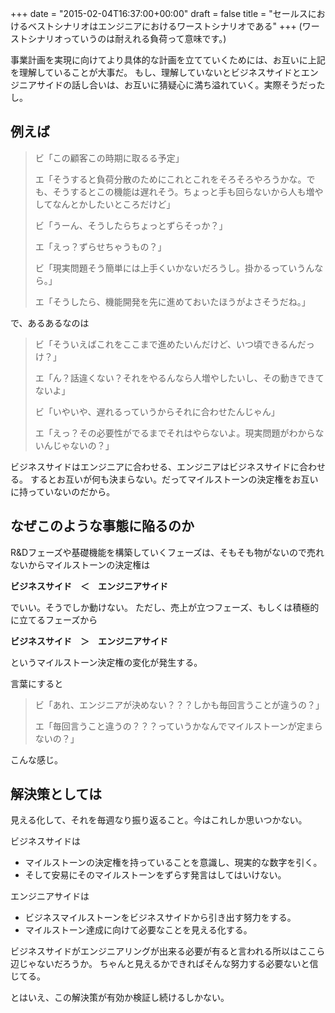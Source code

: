 +++
date = "2015-02-04T16:37:00+00:00"
draft = false
title = "セールスにおけるベストシナリオはエンジニアにおけるワーストシナリオである"
+++
(ワーストシナリオっていうのは耐えれる負荷って意味です。)


事業計画を実現に向けてより具体的な計画を立てていくためには、お互いに上記を理解していることが大事だ。
もし、理解していないとビジネスサイドとエンジニアサイドの話し合いは、お互いに猜疑心に満ち溢れていく。実際そうだったし。


## 例えば

> ビ「この顧客この時期に取るる予定」
> 
> エ「そうすると負荷分散のためにこれとこれをそろそろやろうかな。でも、そうするとこの機能は遅れそう。ちょっと手も回らないから人も増やしてなんとかしたいところだけど」
> 
> ビ「うーん、そうしたらちょっとずらそっか？」
> 
> エ「えっ？ずらせちゃうもの？」
> 
> ビ「現実問題そう簡単には上手くいかないだろうし。掛かるっていうんなら。」
> 
> エ「そうしたら、機能開発を先に進めておいたほうがよさそうだね。」

で、あるあるなのは

> ビ「そういえばこれをここまで進めたいんだけど、いつ頃できるんだっけ？」
> 
> エ「ん？話違くない？それをやるんなら人増やしたいし、その動きできてないよ」
> 
> ビ「いやいや、遅れるっていうからそれに合わせたんじゃん」
> 
> エ「えっ？その必要性がでるまでそれはやらないよ。現実問題がわからないんじゃないの？」

ビジネスサイドはエンジニアに合わせる、エンジニアはビジネスサイドに合わせる。
するとお互いが何も決まらない。だってマイルストーンの決定権をお互いに持っていないのだから。

## なぜこのような事態に陥るのか

R&Dフェーズや基礎機能を構築していくフェーズは、そもそも物がないので売れないからマイルストーンの決定権は

**ビジネスサイド　＜　エンジニアサイド**

でいい。そうでしか動けない。
ただし、売上が立つフェーズ、もしくは積極的に立てるフェーズから

**ビジネスサイド　＞　エンジニアサイド**

というマイルストーン決定権の変化が発生する。

言葉にすると

> ビ「あれ、エンジニアが決めない？？？しかも毎回言うことが違うの？」
> 
> エ「毎回言うこと違うの？？？っていうかなんでマイルストーンが定まらないの？」

こんな感じ。

## 解決策としては

見える化して、それを毎週なり振り返ること。今はこれしか思いつかない。


ビジネスサイドは

- マイルストーンの決定権を持っていることを意識し、現実的な数字を引く。
- そして安易にそのマイルストーンをずらす発言はしてはいけない。

エンジニアサイドは

- ビジネスマイルストーンをビジネスサイドから引き出す努力をする。
- マイルストーン達成に向けて必要なことを見える化する。


ビジネスサイドがエンジニアリングが出来る必要が有ると言われる所以はここら辺じゃないだろうか。
ちゃんと見えるかできればそんな努力する必要ないと信じてる。



とはいえ、この解決策が有効か検証し続けるしかない。
